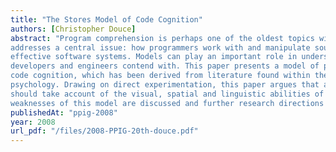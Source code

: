 ```yaml
---
title: "The Stores Model of Code Cognition"
authors: [Christopher Douce]
abstract: "Program comprehension is perhaps one of the oldest topics within the psychology of programming. It
addresses a central issue: how programmers work with and manipulate source code to construct
effective software systems. Models can play an important role in understanding the challenges
developers and engineers contend with. This paper presents a model of program comprehension, or
code cognition, which has been derived from literature found within the disciplines of computing and
psychology. Drawing on direct experimentation, this paper argues that a model of code cognition
should take account of the visual, spatial and linguistic abilities of developers. The strengths and
weaknesses of this model are discussed and further research directions presented."
publishedAt: "ppig-2008"
year: 2008
url_pdf: "/files/2008-PPIG-20th-douce.pdf"
---
```

